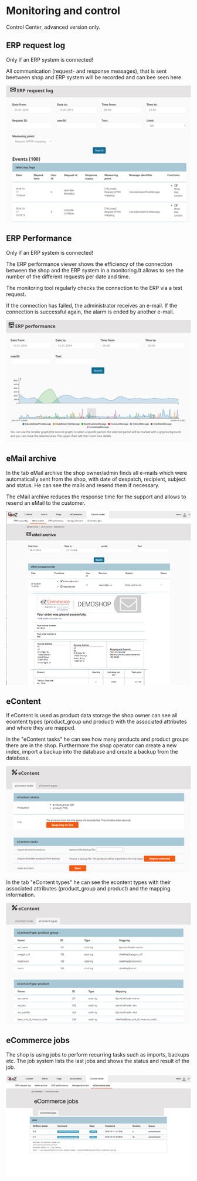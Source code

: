 #  Monitoring and control

Control Center, advanced version only.

## ERP request log

Only if an ERP system is connected!

All communication (request- and response messages), that is sent beetween shop and ERP system will be recorded and can bee seen here.

![](img/ERPRequest_Log.png)

## ERP Performance

Only if an ERP system is connected!

The ERP performance viewer shows the efficiency of the connection between the shop and the ERP system in a monitoring.It allows to see the number of the different requests per date and time.

The monitoring tool regularly checks the connection to the ERP via a test request.

If the connection has failed, the administrator receives an e-mail. If the connection is successful again, the alarm is ended by another e-mail.

![](img/ERP_performance.png)

## eMail archive

In the tab eMail archive the shop owner/admin finds all e-mails which were automatically sent from the shop, with date of despatch, recipient, subject and status. He can see the mails and resend them if necessary.

The eMail archive reduces the response time for the support and allows to resend an eMail to the customer.

![](img/image2018-11-21_9-31-12.png)

## eContent

If eContent is used as product data storage the shop owner can see all econtent types (product_group und product) with the associated attributes and where they are mapped.

In the "eContent tasks" he can see how many products and product groups there are in the shop. Furthermore the shop operator can create a new index, import a backup into the database and create a backup from the database.

![](img/eContent.png)

In the tab "eContent types" he can see the econtent types with their associated attributes (product_group and product) and the mapping information.

![](img/eContent_types.png)

## eCommerce jobs

The shop is using jobs to perform recurring tasks such as imports, backups etc. The job system lists the last jobs and shows the status and result of the job. 

![](img/image2018-10-30_20-5-31.png)
